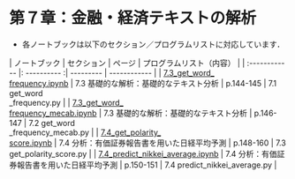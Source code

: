 # 第７章：金融・経済テキストの解析

*   各ノートブックは以下のセクション／プログラムリストに対応しています．

| ノートブック    | セクション             | ページ  | プログラムリスト（内容）           |
| :------------ |: ---------- :| --------- | ------------ |
| [7.3_get_word_<BR>frequency.ipynb](./7.3_get_word_frequency.ipynb) | 7.3 基礎的な解析：基礎的なテキスト分析 | p.144-145 | 7.1 get_word<BR>_frequency.py |
| [7.3_get_word_<BR>frequency_mecab.ipynb](./7.3_get_word_frequency_mecab.ipynb) | 7.3 基礎的な解析：基礎的なテキスト分析 | p.146-147 | 7.2 get_word<BR>_frequency_mecab.py |
| [7.4_get_polarity_<BR>score.ipynb](./7.4_get_polarity_score.ipynb) | 7.4 分析：有価証券報告書を用いた日経平均予測 | p.148-160 | 7.3 get_polarity_score.py |
| [7.4_predict_nikkei_average.ipynb](7.4_predict_nikkei_average.ipynb) | 7.4 分析：有価証券報告書を用いた日経平均予測 | p.150-151 | 7.4 predict_nikkei_average.py |

